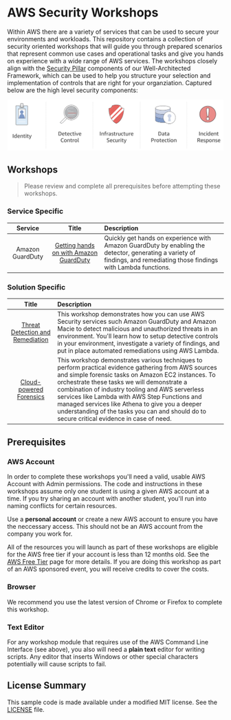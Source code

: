 # AWS Security Workshops

Within AWS there are a variety of services that can be used to secure your environments and workloads. This repository contains a collection of security oriented workshops that will guide you through prepared scenarios that represent common use cases and operational tasks and give you hands on experience with a wide range of AWS services.  The workshops closely align with the [Security Pillar](https://d1.awsstatic.com/whitepapers/architecture/AWS-Security-Pillar.pdf) components of our Well-Architected Framework, which can be used to help you structure your selection and implementation of controls that are right for your organziation.  Captured below are the high level security components:

![Components](./images/security-components-color.png "Categorization of AWS Security Services")

## Workshops

> Please review and complete all prerequisites before attempting these workshops.

### Service Specific

Service  | Title | Description
:---: | :---: | :---
Amazon GuardDuty | [Getting hands on with Amazon GuardDuty](https://github.com/aws-samples/amazon-guardduty-hands-on) | Quickly get hands on experience with Amazon GuardDuty by enabling the detector, generating a variety of findings, and remediating those findings with Lambda functions.

### Solution Specific

Title               | Description
:---: | :---
[Threat Detection and Remediation](./threat-detection-wksp/)                           | This workshop demonstrates how you can use AWS Security services such Amazon GuardDuty and Amazon Macie to detect malicious and unauthorized threats in an environment. You'll learn how to setup detective controls in your environment, investigate a variety of findings, and put in place automated remediations using AWS Lambda.
[Cloud-powered Forensics](./forensics-wksp/)                           | This workshop demonstrates various techniques to perform practical evidence gathering from AWS sources and simple forensic tasks on Amazon EC2 instances. To orchestrate these tasks we will demonstrate a combination of industry tooling and AWS serverless services like Lambda with AWS Step Functions and managed services like Athena to give you a deeper understanding of the tasks you can and should do to secure critical evidence in case of need.

## Prerequisites

### AWS Account

In order to complete these workshops you'll need a valid, usable AWS Account with Admin permissions.  The code and instructions in these workshops assume only one student is using a given AWS account at a time. If you try sharing an account with another student, you'll run into naming conflicts for certain resources. 

Use a **personal account** or create a new AWS account to ensure you have the neccessary access. This should not be an AWS account from the company you work for.

All of the resources you will launch as part of these workshops are eligible for the AWS free tier if your account is less than 12 months old. See the [AWS Free Tier](https://aws.amazon.com/free/) page for more details.  If you are doing this workshop as part of an AWS sponsored event, you will receive credits to cover the costs.

### Browser

We recommend you use the latest version of Chrome or Firefox to complete this workshop.

### Text Editor

For any workshop module that requires use of the AWS Command Line Interface (see above), you also will need a **plain text** editor for writing scripts. Any editor that inserts Windows or other special characters potentially will cause scripts to fail.

## License Summary

This sample code is made available under a modified MIT license. See the [LICENSE](LICENSE) file.
